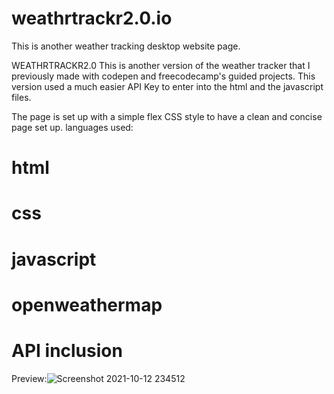 # weathrtrackr2.0.io
This is another weather tracking desktop website page. 

WEATHRTRACKR2.0 
This is another version of the weather tracker that I previously made with codepen and freecodecamp's guided projects. This version used a much easier API Key to enter into the html and the javascript files.

The page is set up with a simple flex CSS style to have a clean and concise page set up. 
languages used:
# html
# css
# javascript
# openweathermap
# API inclusion


Preview:![Screenshot 2021-10-12 234512](https://user-images.githubusercontent.com/78777206/137151677-6061ecc3-70c7-4b78-8964-870bf1a40d16.png)


